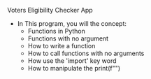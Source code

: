 Voters Eligibility Checker App
- In This program, you will the concept:
  - Functions in Python
  - Functions with no argument
  - How to write a function
  - How to call functions with no arguments
  - How use the 'import' key word
  - How to manipulate the print(f"")
